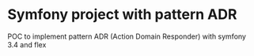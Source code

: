# Symfony project with pattern ADR

POC to implement pattern ADR (Action Domain Responder) with symfony 3.4 and flex